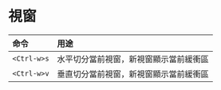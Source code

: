 # 視窗

| 命令 | 用途 |
| :--- | :--- |
| `<Ctrl-w>s` | 水平切分當前視窗，新視窗顯示當前緩衝區 |
| `<Ctrl-w>v` | 垂直切分當前視窗，新視窗顯示當前緩衝區 |

